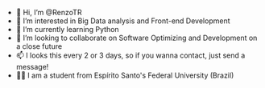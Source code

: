 - 👋 Hi, I’m @RenzoTR
- 👀 I’m interested in Big Data analysis and Front-end Development 
- 🌱 I’m currently learning Python  
- 💞️ I’m looking to collaborate on Software Optimizing and Development on a close future
- 📫 I looks this every 2 or 3 days, so if you wanna contact, just send a message!
- 👨‍🎓 I am a student from Espírito Santo's Federal University (Brazil)
<!---
RenzoTR/RenzoTR is a ✨ special ✨ repository because its `README.md` (this file) appears on your GitHub profile.
You can click the Preview link to take a look at your changes.
--->
